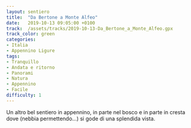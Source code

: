 ```yaml
---
layout: sentiero
title:  "Da Bertone a Monte Alfeo"
date:   2019-10-13 09:05:00 +0100
track:  /assets/tracks/2019-10-13-Da_Bertone_a_Monte_Alfeo.gpx
track_color: green
categories:
- Italia
- Appennino Ligure
tags:
- Tranquillo
- Andata e ritorno
- Panorami
- Natura
- Appennino
- Facile
difficulty: 1
---
```


Un altro bel sentiero in appennino, in parte nel bosco e in parte in cresta dove (nebbia permettendo...) si gode di una splendida vista.
